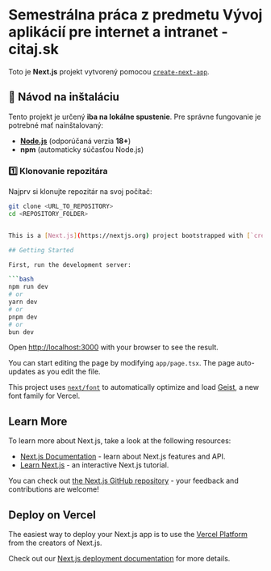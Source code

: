 # Semestrálna práca z predmetu Vývoj aplikácií pre internet a intranet - citaj.sk

Toto je **Next.js** projekt vytvorený pomocou [`create-next-app`](https://nextjs.org/docs/app/api-reference/cli/create-next-app).

## 📌 Návod na inštaláciu

Tento projekt je určený **iba na lokálne spustenie**. Pre správne fungovanie je potrebné mať nainštalovaný:

- **[Node.js](https://nodejs.org/)** (odporúčaná verzia **18+**)
- **npm** (automaticky súčasťou Node.js)

### 1️⃣ Klonovanie repozitára

Najprv si klonujte repozitár na svoj počítač:

```bash
git clone <URL_TO_REPOSITORY>
cd <REPOSITORY_FOLDER>


This is a [Next.js](https://nextjs.org) project bootstrapped with [`create-next-app`](https://nextjs.org/docs/app/api-reference/cli/create-next-app).

## Getting Started

First, run the development server:

```bash
npm run dev
# or
yarn dev
# or
pnpm dev
# or
bun dev
```

Open [http://localhost:3000](http://localhost:3000) with your browser to see the result.

You can start editing the page by modifying `app/page.tsx`. The page auto-updates as you edit the file.

This project uses [`next/font`](https://nextjs.org/docs/app/building-your-application/optimizing/fonts) to automatically optimize and load [Geist](https://vercel.com/font), a new font family for Vercel.

## Learn More

To learn more about Next.js, take a look at the following resources:

- [Next.js Documentation](https://nextjs.org/docs) - learn about Next.js features and API.
- [Learn Next.js](https://nextjs.org/learn) - an interactive Next.js tutorial.

You can check out [the Next.js GitHub repository](https://github.com/vercel/next.js) - your feedback and contributions are welcome!

## Deploy on Vercel

The easiest way to deploy your Next.js app is to use the [Vercel Platform](https://vercel.com/new?utm_medium=default-template&filter=next.js&utm_source=create-next-app&utm_campaign=create-next-app-readme) from the creators of Next.js.

Check out our [Next.js deployment documentation](https://nextjs.org/docs/app/building-your-application/deploying) for more details.
